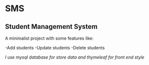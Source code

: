 
#  **SMS**

## Student Management System

A minimalist project with some features like: 

  -Add students
  -Update students
  -Delete students


*I use mysql database for store data and thymeleaf for front end style*
